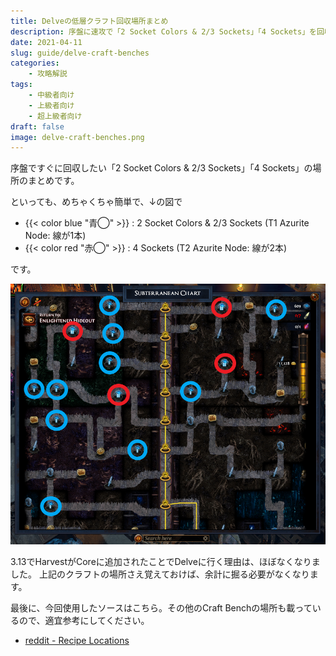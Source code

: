 ```yaml
---
title: Delveの低層クラフト回収場所まとめ
description: 序盤に速攻で「2 Socket Colors & 2/3 Sockets」「4 Sockets」を回収する方法です
date: 2021-04-11
slug: guide/delve-craft-benches
categories:
    - 攻略解説
tags:
    - 中級者向け
    - 上級者向け
    - 超上級者向け
draft: false
image: delve-craft-benches.png
---
```


序盤ですぐに回収したい「2 Socket Colors & 2/3 Sockets」「4 Sockets」の場所のまとめです。

といっても、めちゃくちゃ簡単で、↓の図で

- {{< color blue "青◯" >}} : 2 Socket Colors & 2/3 Sockets (T1 Azurite Node: 線が1本)
- {{< color red "赤◯" >}} : 4 Sockets (T2 Azurite Node: 線が2本)

です。

![Craft Benches](delve-craft-benches.png)

3.13でHarvestがCoreに追加されたことでDelveに行く理由は、ほぼなくなりました。
上記のクラフトの場所さえ覚えておけば、余計に掘る必要がなくなります。

最後に、今回使用したソースはこちら。その他のCraft Benchの場所も載っているので、適宜参考にしてください。

- [reddit - Recipe Locations](https://www.reddit.com/r/pathofexile/comments/a4njpc/recipe_locations/)
